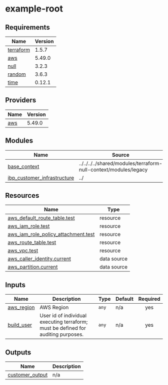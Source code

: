 # example-root

<!-- BEGINNING OF PRE-COMMIT-TERRAFORM DOCS HOOK -->
## Requirements

| Name | Version |
|------|---------|
| <a name="requirement_terraform"></a> [terraform](#requirement\_terraform) | 1.5.7 |
| <a name="requirement_aws"></a> [aws](#requirement\_aws) | 5.49.0 |
| <a name="requirement_null"></a> [null](#requirement\_null) | 3.2.3 |
| <a name="requirement_random"></a> [random](#requirement\_random) | 3.6.3 |
| <a name="requirement_time"></a> [time](#requirement\_time) | 0.12.1 |

## Providers

| Name | Version |
|------|---------|
| <a name="provider_aws"></a> [aws](#provider\_aws) | 5.49.0 |

## Modules

| Name | Source | Version |
|------|--------|---------|
| <a name="module_base_context"></a> [base\_context](#module\_base\_context) | ../../../../shared/modules/terraform-null-context/modules/legacy | n/a |
| <a name="module_ibp_customer_infrastructure"></a> [ibp\_customer\_infrastructure](#module\_ibp\_customer\_infrastructure) | ../ | n/a |

## Resources

| Name | Type |
|------|------|
| [aws_default_route_table.test](https://registry.terraform.io/providers/hashicorp/aws/5.49.0/docs/resources/default_route_table) | resource |
| [aws_iam_role.test](https://registry.terraform.io/providers/hashicorp/aws/5.49.0/docs/resources/iam_role) | resource |
| [aws_iam_role_policy_attachment.test](https://registry.terraform.io/providers/hashicorp/aws/5.49.0/docs/resources/iam_role_policy_attachment) | resource |
| [aws_route_table.test](https://registry.terraform.io/providers/hashicorp/aws/5.49.0/docs/resources/route_table) | resource |
| [aws_vpc.test](https://registry.terraform.io/providers/hashicorp/aws/5.49.0/docs/resources/vpc) | resource |
| [aws_caller_identity.current](https://registry.terraform.io/providers/hashicorp/aws/5.49.0/docs/data-sources/caller_identity) | data source |
| [aws_partition.current](https://registry.terraform.io/providers/hashicorp/aws/5.49.0/docs/data-sources/partition) | data source |

## Inputs

| Name | Description | Type | Default | Required |
|------|-------------|------|---------|:--------:|
| <a name="input_aws_region"></a> [aws\_region](#input\_aws\_region) | AWS Region | `any` | n/a | yes |
| <a name="input_build_user"></a> [build\_user](#input\_build\_user) | User id of individual executing terraform; must be defined for auditing purposes. | `any` | n/a | yes |

## Outputs

| Name | Description |
|------|-------------|
| <a name="output_customer_output"></a> [customer\_output](#output\_customer\_output) | n/a |
<!-- END OF PRE-COMMIT-TERRAFORM DOCS HOOK -->

